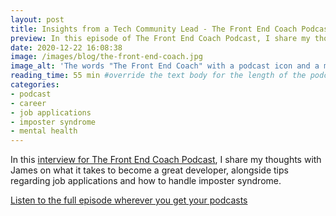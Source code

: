 ```yaml
---
layout: post
title: Insights from a Tech Community Lead - The Front End Coach Podcast
preview: In this episode of The Front End Coach Podcast, I share my thoughts with James on what it takes to become a great developer, alongside tips regarding job applications and how to handle imposter syndrome.
date: 2020-12-22 16:08:38
image: /images/blog/the-front-end-coach.jpg
image_alt: 'The words "The Front End Coach" with a podcast icon and a mostly-blurred photograph of some code on a computer screen in the background.'
reading_time: 55 min #override the text body for the length of the podcast episode
categories:
- podcast
- career
- job applications
- imposter syndrome
- mental health
---
```


In this [interview for The Front End Coach Podcast](https://podcasters.spotify.com/pod/show/thefrontendcoach/episodes/Insights-from-a-Tech-Community-Lead-eo49a8), I share my thoughts with James on what it takes to become a great developer, alongside tips regarding job applications and how to handle imposter syndrome.

[Listen to the full episode wherever you get your podcasts](https://podcasters.spotify.com/pod/show/thefrontendcoach/episodes/Insights-from-a-Tech-Community-Lead-eo49a8)